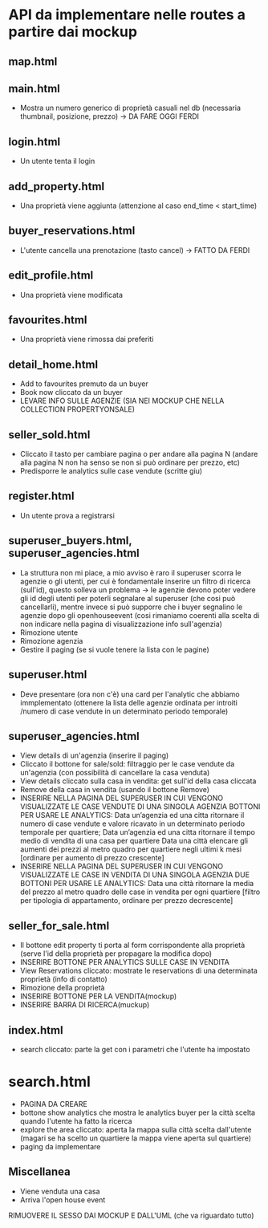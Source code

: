 # API da implementare nelle routes a partire dai mockup

## map.html

## main.html

- Mostra un numero generico di proprietà casuali nel db (necessaria thumbnail, posizione, prezzo) -> DA FARE OGGI FERDI

## login.html

- Un utente tenta il login

## add_property.html

- Una proprietà viene aggiunta (attenzione al caso end_time < start_time)

## buyer_reservations.html

- L'utente cancella una prenotazione (tasto cancel) -> FATTO DA FERDI

## edit_profile.html

- Una proprietà viene modificata

## favourites.html

- Una proprietà viene rimossa dai preferiti

## detail_home.html

- Add to favourites premuto da un buyer
- Book now cliccato da un buyer
- LEVARE INFO SULLE AGENZIE (SIA NEI MOCKUP CHE NELLA COLLECTION PROPERTYONSALE)

## seller_sold.html

- Cliccato il tasto per cambiare pagina o per andare alla pagina N (andare alla pagina N non ha senso se non si può ordinare per prezzo, etc)
- Predisporre le analytics sulle case vendute (scritte giu)


## register.html

- Un utente prova a registrarsi 

## superuser_buyers.html, superuser_agencies.html

- La struttura non mi piace, a mio avviso è raro il superuser scorra le agenzie o gli utenti, per cui è fondamentale inserire un filtro di ricerca (sull'id), questo solleva un problema -> le agenzie devono poter vedere gli id degli utenti per poterli segnalare al superuser (che cosi può cancellarli), mentre invece si può supporre che i buyer segnalino le agenzie dopo gli openhouseevent (cosi rimaniamo coerenti alla scelta di non indicare nella pagina di visualizzazione info sull'agenzia)
- Rimozione utente
- Rimozione agenzia
- Gestire il paging (se si vuole tenere la lista con le pagine)

## superuser.html

- Deve presentare (ora non c'è) una card per l'analytic che abbiamo immplementato (ottenere la lista delle agenzie ordinata per introiti /numero di case vendute in un determinato periodo temporale)

## superuser_agencies.html

- View details di un'agenzia (inserire il paging)
- Cliccato il bottone for sale/sold: filtraggio per le case vendute da un'agenzia (con possibilità di cancellare la casa venduta)
- View details cliccato sulla casa in vendita: get sull'id della casa cliccata
- Remove della casa in vendita (usando il bottone Remove)
- INSERIRE NELLA PAGINA DEL SUPERUSER IN CUI VENGONO VISUALIZZATE LE CASE VENDUTE DI UNA SINGOLA AGENZIA BOTTONI PER USARE LE ANALYTICS:
    Data un’agenzia ed una citta ritornare il numero di case vendute e valore ricavato in un determinato periodo temporale  per quartiere;
    Data un’agenzia ed una citta ritornare il tempo medio di vendita di una casa per quartiere
    Data una città elencare gli aumenti dei prezzi al metro quadro per quartiere negli ultimi k mesi    [ordinare per aumento di prezzo crescente]
- INSERIRE NELLA PAGINA DEL SUPERUSER IN CUI VENGONO VISUALIZZATE LE CASE IN VENDITA DI UNA SINGOLA AGENZIA DUE BOTTONI PER USARE LE ANALYTICS:
    Data una città ritornare la media del prezzo al metro quadro delle case in vendita per ogni quartiere [filtro per tipologia di appartamento, ordinare per prezzo decrescente]

## seller_for_sale.html

- Il bottone edit property ti porta al form corrispondente alla proprietà (serve l'id della proprietà per propagare la modifica dopo)
- INSERIRE BOTTONE PER ANALYTICS SULLE CASE IN VENDITA
- View Reservations cliccato: mostrate le reservations di una determinata proprietà (info di contatto)
- Rimozione della proprietà
- INSERIRE BOTTONE PER LA VENDITA(mockup)
- INSERIRE BARRA DI RICERCA(muckup)

## index.html

- search cliccato: parte la get con i parametri che l'utente ha impostato

# search.html

- PAGINA DA CREARE
- bottone show analytics che mostra le analytics buyer per la città scelta quando l'utente ha fatto la ricerca
- explore the area cliccato: aperta la mappa sulla città scelta dall'utente (magari se ha scelto un quartiere la mappa viene aperta sul quartiere)
- paging da implementare

## Miscellanea

- Viene venduta una casa
- Arriva l'open house event

RIMUOVERE IL SESSO DAI MOCKUP E DALL'UML (che va riguardato tutto)